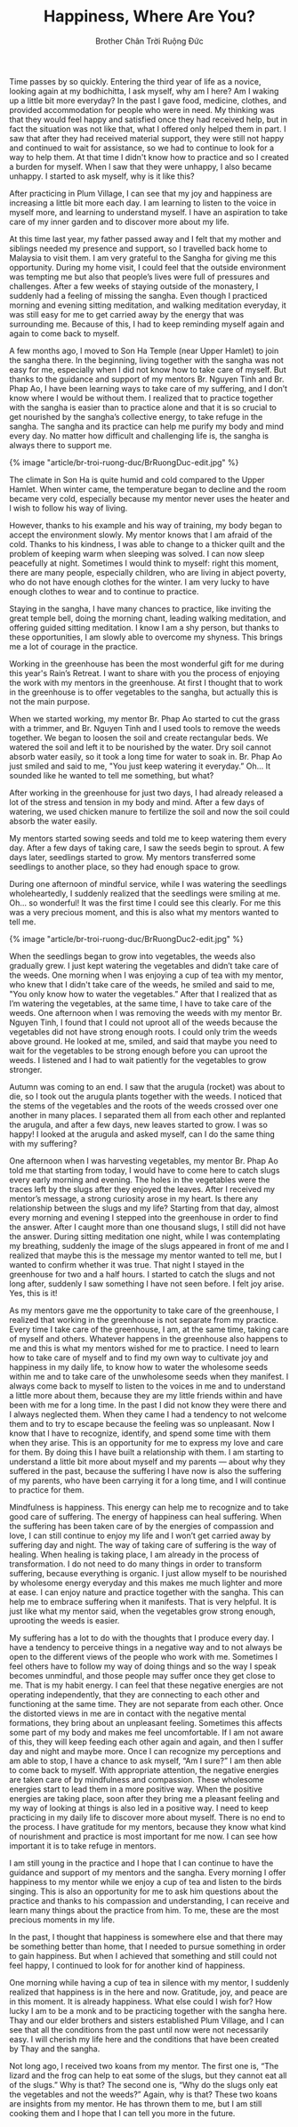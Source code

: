 ﻿---
title: Happiness, Where Are You?
author: Brother Chân Trời Ruộng Đức
---

Time passes by so quickly. Entering the third year of life as a novice, looking again at my bodhichitta, I ask myself, why am I here? Am I waking up a little bit more everyday? In the past I gave food, medicine, clothes, and provided accommodation for people who were in need. My thinking was that they would feel happy and satisfied once they had received help, but in fact the situation was not like that, what I offered only helped them in part. I saw that after they had received material support, they were still not happy and continued to wait for assistance, so we had to continue to look for a way to help them. At that time I didn't know how to practice and so I created a burden for myself. When l saw that they were unhappy, I also became unhappy. I started to ask myself, why is it like this?

After practicing in Plum Village, I can see that my joy and happiness are increasing a little bit more each day. I am learning to listen to the voice in myself more, and learning to understand myself. I have an aspiration to take care of my inner garden and to discover more about my life.

At this time last year, my father passed away and I felt that my mother and siblings needed my presence and support, so I travelled back home to Malaysia to visit them. I am very grateful to the Sangha for giving me this opportunity. During my home visit, I could feel that the outside environment was tempting me but also that people’s lives were full of pressures and challenges. After a few weeks of staying outside of the monastery, I suddenly had a feeling of missing the sangha. Even though I practiced morning and evening sitting meditation, and walking meditation everyday, it was still easy for me to get carried away by the energy that was surrounding me. Because of this, I had to keep reminding myself again and again to come back to myself. 

A few months ago, l moved to Son Ha Temple (near Upper Hamlet) to join the sangha there. In the beginning, living together with the sangha was not easy for me, especially when I did not know how to take care of myself. But thanks to the guidance and support of my mentors Br. Nguyen Tinh and Br. Phap Ao, I have been learning ways to take care of my suffering, and I don’t know where I would be without them. I realized that to practice together with the sangha is easier than to practice alone and that it is so crucial to get nourished by the sangha’s collective energy, to take refuge in the sangha. The sangha and its practice can help me purify my body and mind every day. No matter how difficult and challenging life is, the sangha is always there to support me. 

{% image "article/br-troi-ruong-duc/BrRuongDuc-edit.jpg" %}

The climate in Son Ha is quite humid and cold compared to the Upper Hamlet. When winter came, the temperature began to decline and the room became very cold, especially because my mentor never uses the heater and l wish to follow his way of living.

However, thanks to his example and his way of training, my body began to accept the environment slowly. My mentor knows that l am afraid of the cold. Thanks to his kindness, I was able to change to a thicker quilt and the problem of keeping warm when sleeping was solved. I can now sleep peacefully at night. Sometimes I would think to myself: right this moment, there are many people, especially children, who are living in abject poverty, who do not have enough clothes for the winter. I am very lucky to have enough clothes to wear and to continue to practice.

Staying in the sangha, I have many chances to practice, like inviting the great temple bell, doing the morning chant, leading walking meditation, and offering guided sitting meditation. I know I am a shy person, but thanks to these opportunities, I am slowly able to overcome my shyness. This brings me a lot of courage in the practice.

Working in the greenhouse has been the most wonderful gift for me during this year's Rain’s Retreat. I want to share with you the process of enjoying the work with my mentors in the greenhouse. At first I thought that to work in the greenhouse is to offer vegetables to the sangha, but actually this is not the main purpose.

When we started working, my mentor Br. Phap Ao started to cut the grass with a trimmer, and Br. Nguyen Tinh and I used tools to remove the weeds together. We began to loosen the soil and create rectangular beds. We watered the soil and left it to be nourished by the water. Dry soil cannot absorb water easily, so it took a long time for water to soak in. Br. Phap Ao just smiled and said to me, "You just keep watering it everyday.” Oh… It sounded like he wanted to tell me something, but what?  

After working in the greenhouse for just two days, I had already released a lot of the stress and tension in my body and mind. After a few days of watering, we used chicken manure to fertilize the soil and now the soil could absorb the water easily. 

My mentors started sowing seeds and told me to keep watering them every day. After a few days of taking care, I saw the seeds begin to sprout. A few days later, seedlings started to grow. My mentors transferred some seedlings to another place, so they had enough space to grow.

During one afternoon of mindful service, while I was watering the seedlings wholeheartedly, I suddenly realized that the seedlings were smiling at me. Oh… so wonderful! It was the first time I could see this clearly. For me this was a very precious moment, and this is also what my mentors wanted to tell me. 

{% image "article/br-troi-ruong-duc/BrRuongDuc2-edit.jpg" %}

When the seedlings began to grow into vegetables, the weeds also gradually grew. I just kept watering the vegetables and didn’t take care of the weeds. One morning when I was enjoying a cup of tea with my mentor, who knew that I didn't take care of the weeds, he smiled and said to me, "You only know how to water the vegetables.” After that I realized that as I’m watering the vegetables, at the same time, I have to take care of the weeds. One afternoon when l was removing the weeds with my mentor Br. Nguyen Tinh, I found that I could not uproot all of the weeds because the vegetables did not have strong enough roots. I could only trim the weeds above ground. He looked at me, smiled, and said that maybe you need to wait for the vegetables to be strong enough before you can uproot the weeds. I listened and I had to wait patiently for the vegetables to grow stronger. 

Autumn was coming to an end. I saw that the arugula (rocket) was about to die, so I took out the arugula plants together with the weeds. I noticed that the stems of the vegetables and the roots of the weeds crossed over one another in many places. I separated them all from each other and replanted the arugula, and after a few days, new leaves started to grow. I was so happy! I looked at the arugula and asked myself, can I do the same thing with my suffering?

One afternoon when I was harvesting vegetables, my mentor Br. Phap Ao told me that starting from today, I would have to come here to catch slugs every early morning and evening. The holes in the vegetables were the traces left by the slugs after they enjoyed the leaves. After I received my mentor’s message, a strong curiosity arose in my heart. Is there any relationship between the slugs and my life? Starting from that day, almost every morning and evening I stepped into the greenhouse in order to find the answer. After I caught more than one thousand slugs, I still did not have the answer. During sitting meditation one night, while I was contemplating my breathing, suddenly the image of the slugs appeared in front of me and I realized that maybe this is the message my mentor wanted to tell me, but I wanted to confirm whether it was true. That night I stayed in the greenhouse for two and a half hours. I started to catch the slugs and not long after, suddenly I saw something I have not seen before. I felt joy arise. Yes, this is it! 

As my mentors gave me the opportunity to take care of the greenhouse, I realized that working in the greenhouse is not separate from my practice. Every time I take care of the greenhouse, I am, at the same time, taking care of myself and others. Whatever happens in the greenhouse also happens to me and this is what my mentors wished for me to practice. I need to learn how to take care of myself and to find my own way to cultivate joy and happiness in my daily life, to know how to water the wholesome seeds within me and to take care of the unwholesome seeds when they manifest. I always come back to myself to listen to the voices in me and to understand a little more about them, because they are my little friends within and have been with me for a long time. In the past I did not know they were there and I always neglected them. When they came I had a tendency to not welcome them and to try to escape because the feeling was so unpleasant. Now I know that l have to recognize, identify, and spend some time with them when they arise. This is an opportunity for me to express my love and care for them. By doing this I have built a relationship with them. I am starting to understand a little bit more about myself and my parents — about why they suffered in the past, because the suffering I have now is also the suffering of my parents, who have been carrying it for a long time, and I will continue to practice for them.

Mindfulness is happiness. This energy can help me to recognize and to take good care of suffering. The energy of happiness can heal suffering. When the suffering has been taken care of by the energies of compassion and love, I can still continue to enjoy my life and I won’t get carried away by suffering day and night. The way of taking care of suffering is the way of healing. When healing is taking place, I am already in the process of transformation. I do not need to do many things in order to transform suffering, because everything is organic. I just allow myself to be nourished by wholesome energy everyday and this makes me much lighter and more at ease. I can enjoy nature and practice together with the sangha. This can help me to embrace suffering when it manifests. That is very helpful. It is just like what my mentor said, when the vegetables grow strong enough, uprooting the weeds is easier.

My suffering has a lot to do with the thoughts that I produce every day. I have a tendency to perceive things in a negative way and to not always be open to the different views of the people who work with me. Sometimes I feel others have to follow my way of doing things and so the way I speak becomes unmindful, and those people may suffer once they get close to me. That is my habit energy. I can feel that these negative energies are not operating independently, that they are connecting to each other and functioning at the same time. They are not separate from each other. Once the distorted views in me are in contact with the negative mental formations, they bring about an unpleasant feeling. Sometimes this affects some part of my body and makes me feel uncomfortable. If I am not aware of this, they will keep feeding each other again and again, and then l suffer day and night and maybe more. Once I can recognize my perceptions and am able to stop, I have a chance to ask myself, “Am I sure?” I am then able to come back to myself. With appropriate attention, the negative energies are taken care of by mindfulness and compassion. These wholesome energies start to lead them in a more positive way. When the positive energies are taking place, soon after they bring me a pleasant feeling and my way of looking at things is also led in a positive way. I need to keep practicing in my daily life to discover more about myself. There is no end to the process. I have gratitude for my mentors, because they know what kind of nourishment and practice is most important for me now. I can see how important it is to take refuge in mentors. 

I am still young in the practice and I hope that I can continue to have the guidance and support of my mentors and the sangha. Every morning I offer happiness to my mentor while we enjoy a cup of tea and listen to the birds singing. This is also an opportunity for me to ask him questions about the practice and thanks to his compassion and understanding, I can receive and learn many things about the practice from him. To me, these are the most precious moments in my life.   

In the past, I thought that happiness is somewhere else and that there may be something better than home, that I needed to pursue something in order to gain happiness. But when I achieved that something and still could not feel happy, I continued to look for for another kind of happiness. 

One morning while having a cup of tea in silence with my mentor, I suddenly realized that happiness is in the here and now. Gratitude, joy, and peace are in this moment. It is already happiness. What else could l wish for? How lucky I am to be a monk and to be practicing together with the sangha here. Thay and our elder brothers and sisters established Plum Village, and I can see that all the conditions from the past until now were not necessarily easy. I will cherish my life here and the conditions that have been created by Thay and the sangha.

Not long ago, I received two koans from my mentor. The first one is, “The lizard and the frog can help to eat some of the slugs, but they cannot eat all of the slugs.” Why is that? The second one is, “Why do the slugs only eat the vegetables and not the weeds?” Again, why is that? These two koans are insights from my mentor. He has thrown them to me, but I am still cooking them and I hope that I can tell you more in the future.
